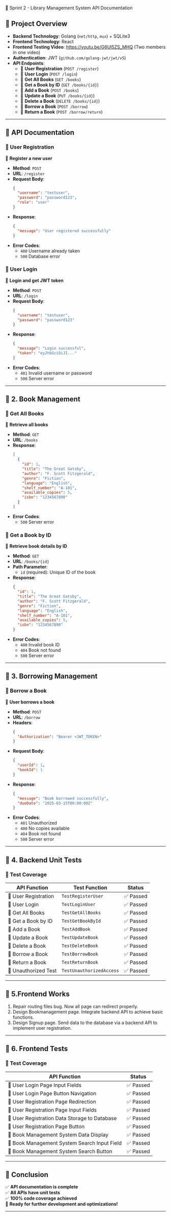 📌 Sprint 2 - Library Management System API Documentation

## **📌 Project Overview**
- **Backend Technology**: Golang (`net/http`, `mux`) + SQLite3
- **Frontend Technology**: React
- **Frontend Testing Video**: https://youtu.be/G6Ul5ZS_MHQ (Two members in one video)
- **Authentication**: JWT (`github.com/golang-jwt/jwt/v5`)
- **API Endpoints**:
  - 📌 **User Registration** (`POST /register`)
  - 📌 **User Login** (`POST /login`)
  - 📌 **Get All Books** (`GET /books`)
  - 📌 **Get a Book by ID** (`GET /books/{id}`)
  - 📌 **Add a Book** (`POST /books`)
  - 📌 **Update a Book** (`PUT /books/{id}`)
  - 📌 **Delete a Book** (`DELETE /books/{id}`)
  - 📌 **Borrow a Book** (`POST /borrow`)
  - 📌 **Return a Book** (`POST /borrow/return`)

---

## **📌 API Documentation**
### **🔹 User Registration**
📌 **Register a new user**
- **Method**: `POST`
- **URL**: `/register`
- **Request Body**:
  ```json
  {
    "username": "testuser",
    "password": "password123",
    "role": "user"
  }
  ```
- **Response**:
  ```json
  {
    "message": "User registered successfully"
  }
  ```
- **Error Codes**:
  - `400` Username already taken
  - `500` Database error

### **🔹 User Login**
📌 **Login and get JWT token**
- **Method**: `POST`
- **URL**: `/login`
- **Request Body**:
  ```json
  {
    "username": "testuser",
    "password": "password123"
  }
  ```
- **Response**:
  ```json
  {
    "message": "Login successful",
    "token": "eyJhbGciOiJI..."
  }
  ```
- **Error Codes**:
  - `401` Invalid username or password
  - `500` Server error

---

## **📌 2. Book Management**
### **🔹 Get All Books**
📌 **Retrieve all books**
- **Method**: `GET`
- **URL**: `/books`
- **Response**:
  ```json
  [
    {
      "id": 1,
      "title": "The Great Gatsby",
      "author": "F. Scott Fitzgerald",
      "genre": "Fiction",
      "language": "English",
      "shelf_number": "A-101",
      "available_copies": 5,
      "isbn": "1234567890"
    }
  ]
  ```
- **Error Codes**:
  - `500` Server error

### **🔹 Get a Book by ID**
📌 **Retrieve book details by ID**
- **Method**: `GET`
- **URL**: `/books/{id}`
- **Path Parameter**:
  - `id` (required): Unique ID of the book
- **Response**:
  ```json
  {
    "id": 1,
    "title": "The Great Gatsby",
    "author": "F. Scott Fitzgerald",
    "genre": "Fiction",
    "language": "English",
    "shelf_number": "A-101",
    "available_copies": 5,
    "isbn": "1234567890"
  }
  ```
- **Error Codes**:
  - `400` Invalid book ID
  - `404` Book not found
  - `500` Server error

---

## **📌 3. Borrowing Management**
### **🔹 Borrow a Book**
📌 **User borrows a book**
- **Method**: `POST`
- **URL**: `/borrow`
- **Headers**:
  ```json
  {
    "Authorization": "Bearer <JWT_TOKEN>"
  }
  ```
- **Request Body**:
  ```json
  {
    "userId": 1,
    "bookId": 1
  }
  ```
- **Response**:
  ```json
  {
    "message": "Book borrowed successfully",
    "dueDate": "2025-03-15T00:00:00Z"
  }
  ```
- **Error Codes**:
  - `401` Unauthorized
  - `400` No copies available
  - `404` Book not found
  - `500` Server error

---

## **📌 4. Backend Unit Tests**
### **📌 Test Coverage**
| API Function           | Test Function              | Status |
|------------------------|---------------------------|--------|
| 📌 User Registration  | `TestRegisterUser`         | ✅ Passed |
| 📌 User Login         | `TestLoginUser`           | ✅ Passed |
| 📌 Get All Books      | `TestGetAllBooks`         | ✅ Passed |
| 📌 Get a Book by ID   | `TestGetBookById`         | ✅ Passed |
| 📌 Add a Book         | `TestAddBook`             | ✅ Passed |
| 📌 Update a Book      | `TestUpdateBook`          | ✅ Passed |
| 📌 Delete a Book      | `TestDeleteBook`          | ✅ Passed |
| 📌 Borrow a Book      | `TestBorrowBook`          | ✅ Passed |
| 📌 Return a Book      | `TestReturnBook`          | ✅ Passed |
| 📌 Unauthorized Test  | `TestUnauthorizedAccess`  | ✅ Passed |

---

## **📌 5.Frontend Works**
1. Repair routing files bug. Now all page can redirect properly.
2. Design Bookmanagement page. Integrate backend API to achieve basic functions.
3. Design Signup page. Send data to the database via a backend API to implement user registration.


---


## **📌 6. Frontend Tests**
### **📌 Test Coverage**
| API Function                         | Status |
|--------------------------------------|--------|
| 📌 User Login Page Input Fields      | ✅ Passed |
| 📌 User Login Page Button Navigation| ✅ Passed |
| 📌 User Registration Page Redirection| ✅ Passed |
| 📌 User Registration Page Input Fields| ✅ Passed |
| 📌 User Registration Data Storage to Database| ✅ Passed |
| 📌 User Registration Page Button| ✅ Passed |
| 📌 Book Management System Data Display| ✅ Passed |
| 📌 Book Management System Search Input Field| ✅ Passed |
| 📌 Book Management System Search Button| ✅ Passed |

---

## **📌 Conclusion**
✅ **API documentation is complete**  
✅ **All APIs have unit tests**  
✅ **100% code coverage achieved**  
🚀 **Ready for further development and optimizations!**

---
